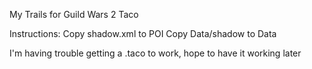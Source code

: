 My Trails for Guild Wars 2  Taco

Instructions:
Copy  shadow.xml to POI
Copy Data/shadow to Data

I'm having trouble getting a .taco to work, hope to have it working later
